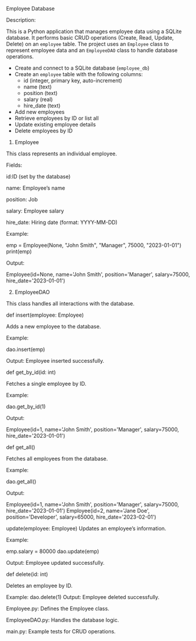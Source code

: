 Employee Database

Description:

This is a Python application that manages employee data using a SQLite database. It performs basic CRUD operations (Create, Read, Update, Delete) on an `employee` table.
The project uses an `Employee` class to represent employee data and an `EmployeeDAO` class to handle database operations.

- Create and connect to a SQLite database (`employee_db`)
- Create an `employee` table with the following columns:
  - id (integer, primary key, auto-increment)
  - name (text)
  - position (text)
  - salary (real)
  - hire_date (text)
- Add new employees
- Retrieve employees by ID or list all
- Update existing employee details
- Delete employees by ID


1. Employee

This class represents an individual employee.

Fields:

id:ID (set by the database)

name: Employee’s name

position: Job

salary: Employee salary

hire_date: Hiring date (format: YYYY-MM-DD)

Example:

emp = Employee(None, "John Smith", "Manager", 75000, "2023-01-01")
print(emp)

Output:

Employee(id=None, name='John Smith', position='Manager', salary=75000, hire_date='2023-01-01')

2. EmployeeDAO

This class handles all interactions with the database.

def insert(employee: Employee)

Adds a new employee to the database.

Example:

dao.insert(emp)

Output:
Employee inserted successfully.

def get_by_id(id: int)

Fetches a single employee by ID.

Example:

dao.get_by_id(1)

Output:

Employee(id=1, name='John Smith', position='Manager', salary=75000, hire_date='2023-01-01')


def get_all()

Fetches all employees from the database.

Example:


dao.get_all()

Output:

Employee(id=1, name='John Smith', position='Manager', salary=75000, hire_date='2023-01-01')
Employee(id=2, name='Jane Doe', position='Developer', salary=65000, hire_date='2023-02-01')


update(employee: Employee)
Updates an employee’s information.

Example:

emp.salary = 80000
dao.update(emp)

Output:
Employee updated successfully.


def delete(id: int)

Deletes an employee by ID.

Example:
dao.delete(1)
Output:
Employee deleted successfully.


Employee.py: Defines the Employee class.

EmployeeDAO.py: Handles the database logic.

main.py: Example tests for CRUD operations.
